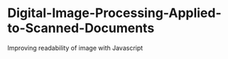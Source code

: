 # Digital-Image-Processing-Applied-to-Scanned-Documents
Improving readability of image with Javascript


